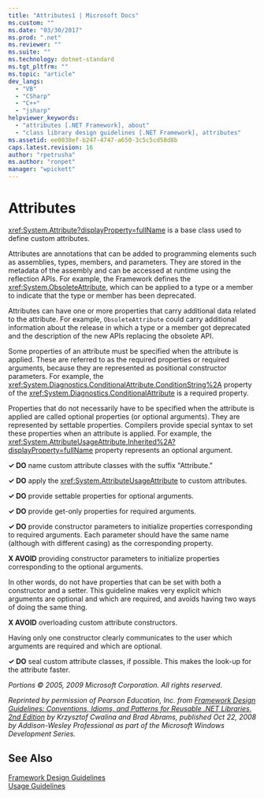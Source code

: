 ```yaml
---
title: "Attributes1 | Microsoft Docs"
ms.custom: ""
ms.date: "03/30/2017"
ms.prod: ".net"
ms.reviewer: ""
ms.suite: ""
ms.technology: dotnet-standard
ms.tgt_pltfrm: ""
ms.topic: "article"
dev_langs: 
  - "VB"
  - "CSharp"
  - "C++"
  - "jsharp"
helpviewer_keywords: 
  - "attributes [.NET Framework], about"
  - "class library design guidelines [.NET Framework], attributes"
ms.assetid: ee0038ef-b247-4747-a650-3c5c5cd58d8b
caps.latest.revision: 16
author: "rpetrusha"
ms.author: "ronpet"
manager: "wpickett"
---
```

# Attributes
<xref:System.Attribute?displayProperty=fullName> is a base class used to define custom attributes.  
  
 Attributes are annotations that can be added to programming elements such as assemblies, types, members, and parameters. They are stored in the metadata of the assembly and can be accessed at runtime using the reflection APIs. For example, the Framework defines the <xref:System.ObsoleteAttribute>, which can be applied to a type or a member to indicate that the type or member has been deprecated.  
  
 Attributes can have one or more properties that carry additional data related to the attribute. For example, `ObsoleteAttribute` could carry additional information about the release in which a type or a member got deprecated and the description of the new APIs replacing the obsolete API.  
  
 Some properties of an attribute must be specified when the attribute is applied. These are referred to as the required properties or required arguments, because they are represented as positional constructor parameters. For example, the <xref:System.Diagnostics.ConditionalAttribute.ConditionString%2A> property of the <xref:System.Diagnostics.ConditionalAttribute> is a required property.  
  
 Properties that do not necessarily have to be specified when the attribute is applied are called optional properties (or optional arguments). They are represented by settable properties. Compilers provide special syntax to set these properties when an attribute is applied. For example, the <xref:System.AttributeUsageAttribute.Inherited%2A?displayProperty=fullName> property represents an optional argument.  
  
 **✓ DO** name custom attribute classes with the suffix "Attribute."  
  
 **✓ DO** apply the <xref:System.AttributeUsageAttribute> to custom attributes.  
  
 **✓ DO** provide settable properties for optional arguments.  
  
 **✓ DO** provide get-only properties for required arguments.  
  
 **✓ DO** provide constructor parameters to initialize properties corresponding to required arguments. Each parameter should have the same name (although with different casing) as the corresponding property.  
  
 **X AVOID** providing constructor parameters to initialize properties corresponding to the optional arguments.  
  
 In other words, do not have properties that can be set with both a constructor and a setter. This guideline makes very explicit which arguments are optional and which are required, and avoids having two ways of doing the same thing.  
  
 **X AVOID** overloading custom attribute constructors.  
  
 Having only one constructor clearly communicates to the user which arguments are required and which are optional.  
  
 **✓ DO** seal custom attribute classes, if possible. This makes the look-up for the attribute faster.  
  
 *Portions © 2005, 2009 Microsoft Corporation. All rights reserved.*  
  
 *Reprinted by permission of Pearson Education, Inc. from [Framework Design Guidelines: Conventions, Idioms, and Patterns for Reusable .NET Libraries, 2nd Edition](http://www.informit.com/store/framework-design-guidelines-conventions-idioms-and-9780321545619) by Krzysztof Cwalina and Brad Abrams, published Oct 22, 2008 by Addison-Wesley Professional as part of the Microsoft Windows Development Series.*  
  
## See Also  
 [Framework Design Guidelines](../../../docs/standard/design-guidelines/index.md)   
 [Usage Guidelines](../../../docs/standard/design-guidelines/usage-guidelines.md)